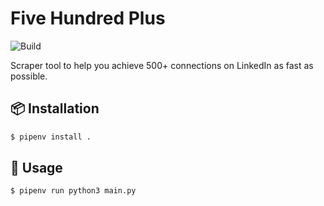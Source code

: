 # Five Hundred Plus

![Build](https://github.com/maxwowo/five-hundred-plus/workflows/Build/badge.svg)

Scraper tool to help you achieve 500+ connections on LinkedIn as fast as possible.

## 📦 Installation

```bash
$ pipenv install .
```

## 🔨 Usage

```bash
$ pipenv run python3 main.py
```
